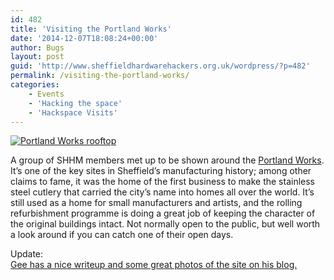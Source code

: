 ```yaml
---
id: 482
title: 'Visiting the Portland Works'
date: '2014-12-07T18:08:24+00:00'
author: Bugs
layout: post
guid: 'http://www.sheffieldhardwarehackers.org.uk/wordpress/?p=482'
permalink: /visiting-the-portland-works/
categories:
    - Events
    - 'Hacking the space'
    - 'Hackspace Visits'
---
```


[![Portland Works rooftop](https://www.sheffieldhackspace.org.uk/wordpress/wp-content/uploads/2014/12/PANO_20141207_1032051.jpg)](https://www.sheffieldhackspace.org.uk/wordpress/wp-content/uploads/2014/12/PANO_20141207_1032051.jpg)

A group of SHHM members met up to be shown around the [Portland Works](http://www.portlandworks.co.uk/). It’s one of the key sites in Sheffield’s manufacturing history; among other claims to fame, it was the home of the first business to make the stainless steel cutlery that carried the city’s name into homes all over the world. It’s still used as a home for small manufacturers and artists, and the rolling refurbishment programme is doing a great job of keeping the character of the original buildings intact. Not normally open to the public, but well worth a look around if you can catch one of their open days.

Update:  
[Gee has a nice writeup and some great photos of the site on his blog.](http://rabid-inventor.blogspot.co.uk/2014/12/a-morning-out-with-sheffield-hardware.html "A morning out with the Sheffield Hardware Hackers at The Portland Works")